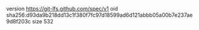 version https://git-lfs.github.com/spec/v1
oid sha256:d93da9b218dd13c1f380f7fc97d18599ad6d121abbb05a00b7e237ae9d8f203c
size 532
